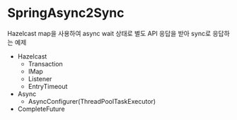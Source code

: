 # SpringAsync2Sync
Hazelcast map을 사용하여 async wait 상태로 별도 API 응답을 받아 sync로 응답하는 예제

- Hazelcast
  - Transaction
  - IMap
  - Listener
  - EntryTimeout
- Async
  - AsyncConfigurer(ThreadPoolTaskExecutor)
- CompleteFuture 
